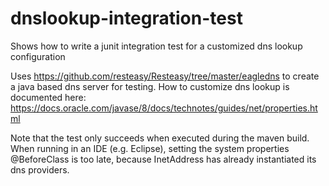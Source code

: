 # dnslookup-integration-test
Shows how to write a junit integration test for a customized dns lookup configuration

Uses https://github.com/resteasy/Resteasy/tree/master/eagledns to create a java based dns server for testing.
How to customize dns lookup is documented here: https://docs.oracle.com/javase/8/docs/technotes/guides/net/properties.html

Note that the test only succeeds when executed during the maven build. When running in an IDE (e.g. Eclipse), setting the system properties @BeforeClass is too late, because InetAddress has already instantiated its dns providers.
